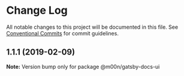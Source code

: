 # Change Log

All notable changes to this project will be documented in this file.
See [Conventional Commits](https://conventionalcommits.org) for commit guidelines.

## 1.1.1 (2019-02-09)

**Note:** Version bump only for package @m00n/gatsby-docs-ui
